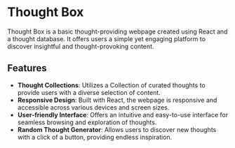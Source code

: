 # Thought Box

Thought Box is a basic thought-providing webpage created using React and a thought database. It offers users a simple yet engaging platform to discover insightful and thought-provoking content.

## Features

- **Thought Collections**: Utilizes a Collection of curated thoughts to provide users with a diverse selection of content.
- **Responsive Design**: Built with React, the webpage is responsive and accessible across various devices and screen sizes.
- **User-friendly Interface**: Offers an intuitive and easy-to-use interface for seamless browsing and exploration of thoughts.
- **Random Thought Generator**: Allows users to discover new thoughts with a click of a button, providing endless inspiration.


